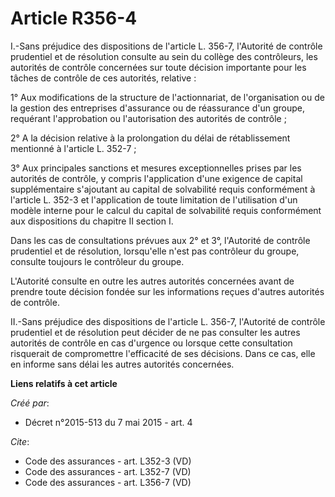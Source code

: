 # Article R356-4

I.-Sans préjudice des dispositions de l'article L. 356-7, l'Autorité de contrôle prudentiel et de résolution consulte au sein
du collège des contrôleurs, les autorités de contrôle concernées sur toute décision importante pour les tâches de contrôle de
ces autorités, relative : 

1° Aux modifications de la structure de l'actionnariat, de l'organisation ou de la gestion des entreprises d'assurance ou de
réassurance d'un groupe, requérant l'approbation ou l'autorisation des autorités de contrôle ; 

2° A la décision relative à la prolongation du délai de rétablissement mentionné à l'article L. 352-7 ; 

3° Aux principales sanctions et mesures exceptionnelles prises par les autorités de contrôle, y compris l'application d'une
exigence de capital supplémentaire s'ajoutant au capital de solvabilité requis conformément à l'article L. 352-3 et
l'application de toute limitation de l'utilisation d'un modèle interne pour le calcul du capital de solvabilité requis
conformément aux dispositions du chapitre II section I. 

Dans les cas de consultations prévues aux 2° et 3°, l'Autorité de contrôle prudentiel et de résolution, lorsqu'elle n'est pas
contrôleur du groupe, consulte toujours le contrôleur du groupe. 

L'Autorité consulte en outre les autres autorités concernées avant de prendre toute décision fondée sur les informations
reçues d'autres autorités de contrôle. 

II.-Sans préjudice des dispositions de l'article L. 356-7, l'Autorité de contrôle prudentiel et de résolution peut décider de
ne pas consulter les autres autorités de contrôle en cas d'urgence ou lorsque cette consultation risquerait de compromettre
l'efficacité de ses décisions. Dans ce cas, elle en informe sans délai les autres autorités concernées.

**Liens relatifs à cet article**

_Créé par_:

  - Décret n°2015-513 du 7 mai 2015 - art. 4

_Cite_:

  - Code des assurances - art. L352-3 (VD)
  - Code des assurances - art. L352-7 (VD)
  - Code des assurances - art. L356-7 (VD)
